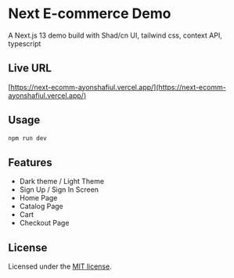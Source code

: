 # Next E-commerce Demo

A Next.js 13 demo build with Shad/cn UI, tailwind css, context API, typescript

## Live URL

[https://next-ecomm-ayonshafiul.vercel.app/](https://next-ecomm-ayonshafiul.vercel.app/)

## Usage

```bash
npm run dev
```

## Features

- Dark theme / Light Theme
- Sign Up / Sign In Screen
- Home Page
- Catalog Page
- Cart
- Checkout Page

## License

Licensed under the [MIT license](https://github.com/shadcn/ui/blob/main/LICENSE.md).
